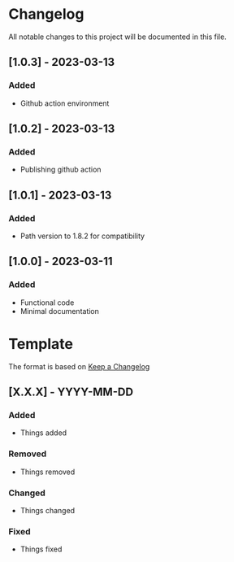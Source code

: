 # Changelog

All notable changes to this project will be documented in this file.

## [1.0.3] - 2023-03-13
### Added
- Github action environment

## [1.0.2] - 2023-03-13
### Added
- Publishing github action

## [1.0.1] - 2023-03-13
### Added
- Path version to 1.8.2 for compatibility

## [1.0.0] - 2023-03-11
### Added
- Functional code
- Minimal documentation

# Template

The format is based on [Keep a Changelog](https://keepachangelog.com/en/1.0.0/)

## [X.X.X] - YYYY-MM-DD
### Added 
- Things added

### Removed
- Things removed

### Changed
- Things changed

### Fixed
- Things fixed
